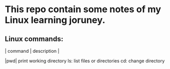 # This repo contain some notes of my Linux learning joruney.





## Linux commands:



| command | description |

|pwd| print working directory
ls: list files or directories
cd: change directory
